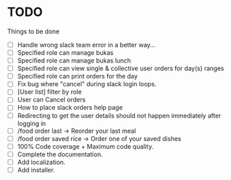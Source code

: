 # TODO

Things to be done

- [ ] Handle wrong slack team error in a better way...
- [ ] Specified role can manage bukas
- [ ] Specified role can manage bukas lunch
- [ ] Specified role can view single & collective user orders for day(s) ranges
- [ ] Specified role can print orders for the day
- [ ] Fix bug where "cancel" during slack login loops.
- [ ] [User list] filter by role
- [ ] User can Cancel orders
- [ ] How to place slack orders help page
- [ ] Redirecting to get the user details should not happen immediately after logging in
- [ ] /food order last -> Reorder your last meal
- [ ] /food order saved rice -> Order one of your saved dishes
- [ ] 100% Code coverage + Maximum code quality.
- [ ] Complete the documentation.
- [ ] Add localization.
- [ ] Add installer.
